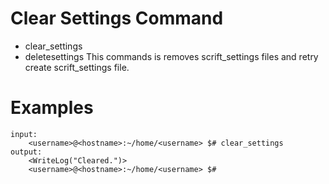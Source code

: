 # Clear Settings Command

* clear_settings
* deletesettings
This commands is removes <dot>scrift_settings files and retry create <dot>scrift_settings file. 

# Examples 

```
input:
    <username>@<hostname>:~/home/<username> $# clear_settings
output:
    <WriteLog("Cleared.")>
    <username>@<hostname>:~/home/<username> $# 
```
